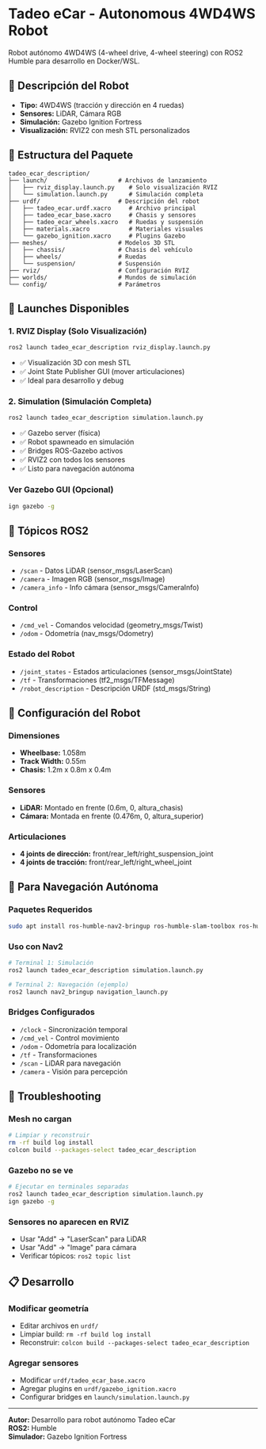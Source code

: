 # Tadeo eCar - Autonomous 4WD4WS Robot

Robot autónomo 4WD4WS (4-wheel drive, 4-wheel steering) con ROS2 Humble para desarrollo en Docker/WSL.

## 🚗 Descripción del Robot

- **Tipo:** 4WD4WS (tracción y dirección en 4 ruedas)
- **Sensores:** LiDAR, Cámara RGB
- **Simulación:** Gazebo Ignition Fortress
- **Visualización:** RVIZ2 con mesh STL personalizados

## 📁 Estructura del Paquete

```
tadeo_ecar_description/
├── launch/                    # Archivos de lanzamiento
│   ├── rviz_display.launch.py    # Solo visualización RVIZ
│   └── simulation.launch.py      # Simulación completa
├── urdf/                      # Descripción del robot
│   ├── tadeo_ecar.urdf.xacro     # Archivo principal
│   ├── tadeo_ecar_base.xacro     # Chasis y sensores
│   ├── tadeo_ecar_wheels.xacro   # Ruedas y suspensión
│   ├── materials.xacro           # Materiales visuales
│   └── gazebo_ignition.xacro     # Plugins Gazebo
├── meshes/                    # Modelos 3D STL
│   ├── chassis/               # Chasis del vehículo
│   ├── wheels/                # Ruedas
│   └── suspension/            # Suspensión
├── rviz/                      # Configuración RVIZ
├── worlds/                    # Mundos de simulación
└── config/                    # Parámetros
```

## 🚀 Launches Disponibles

### 1. RVIZ Display (Solo Visualización)
```bash
ros2 launch tadeo_ecar_description rviz_display.launch.py
```
- ✅ Visualización 3D con mesh STL
- ✅ Joint State Publisher GUI (mover articulaciones)
- ✅ Ideal para desarrollo y debug

### 2. Simulation (Simulación Completa)
```bash
ros2 launch tadeo_ecar_description simulation.launch.py
```
- ✅ Gazebo server (física)
- ✅ Robot spawneado en simulación
- ✅ Bridges ROS-Gazebo activos
- ✅ RVIZ2 con todos los sensores
- ✅ Listo para navegación autónoma

### Ver Gazebo GUI (Opcional)
```bash
ign gazebo -g
```

## 🔗 Tópicos ROS2

### Sensores
- `/scan` - Datos LiDAR (sensor_msgs/LaserScan)
- `/camera` - Imagen RGB (sensor_msgs/Image)
- `/camera_info` - Info cámara (sensor_msgs/CameraInfo)

### Control
- `/cmd_vel` - Comandos velocidad (geometry_msgs/Twist)
- `/odom` - Odometría (nav_msgs/Odometry)

### Estado del Robot
- `/joint_states` - Estados articulaciones (sensor_msgs/JointState)
- `/tf` - Transformaciones (tf2_msgs/TFMessage)
- `/robot_description` - Descripción URDF (std_msgs/String)

## 🤖 Configuración del Robot

### Dimensiones
- **Wheelbase:** 1.058m
- **Track Width:** 0.55m
- **Chasis:** 1.2m x 0.8m x 0.4m

### Sensores
- **LiDAR:** Montado en frente (0.6m, 0, altura_chasis)
- **Cámara:** Montada en frente (0.476m, 0, altura_superior)

### Articulaciones
- **4 joints de dirección:** front/rear_left/right_suspension_joint
- **4 joints de tracción:** front/rear_left/right_wheel_joint

## 🔧 Para Navegación Autónoma

### Paquetes Requeridos
```bash
sudo apt install ros-humble-nav2-bringup ros-humble-slam-toolbox ros-humble-robot-localization
```

### Uso con Nav2
```bash
# Terminal 1: Simulación
ros2 launch tadeo_ecar_description simulation.launch.py

# Terminal 2: Navegación (ejemplo)
ros2 launch nav2_bringup navigation_launch.py
```

### Bridges Configurados
- `/clock` - Sincronización temporal
- `/cmd_vel` - Control movimiento
- `/odom` - Odometría para localización
- `/tf` - Transformaciones
- `/scan` - LiDAR para navegación
- `/camera` - Visión para percepción

## 🐛 Troubleshooting

### Mesh no cargan
```bash
# Limpiar y reconstruir
rm -rf build log install
colcon build --packages-select tadeo_ecar_description
```

### Gazebo no se ve
```bash
# Ejecutar en terminales separadas
ros2 launch tadeo_ecar_description simulation.launch.py
ign gazebo -g
```

### Sensores no aparecen en RVIZ
- Usar "Add" → "LaserScan" para LiDAR
- Usar "Add" → "Image" para cámara
- Verificar tópicos: `ros2 topic list`

## 📋 Desarrollo

### Modificar geometría
- Editar archivos en `urdf/`
- Limpiar build: `rm -rf build log install`
- Reconstruir: `colcon build --packages-select tadeo_ecar_description`

### Agregar sensores
- Modificar `urdf/tadeo_ecar_base.xacro`
- Agregar plugins en `urdf/gazebo_ignition.xacro`
- Configurar bridges en `launch/simulation.launch.py`

---
**Autor:** Desarrollo para robot autónomo Tadeo eCar  
**ROS2:** Humble  
**Simulador:** Gazebo Ignition Fortress
